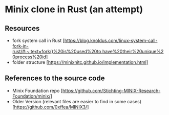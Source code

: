 # Minix clone in Rust (an attempt)

## Resources

- fork system call in Rust [https://blog.knoldus.com/linux-system-call-fork-in-rust/#:~:text=fork()%20is%20used%20to,have%20their%20unique%20process%20id]
- folder structure [https://minixnitc.github.io/implementation.html]

## References to the source code

- Minix Foundation repo [https://github.com/Stichting-MINIX-Research-Foundation/minix/]
- Older Version (relevant files are easier to find in some cases) [https://github.com/0xffea/MINIX3/]
